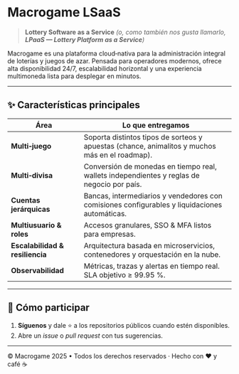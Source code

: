 # Macrogame LSaaS

> **Lottery Software as a Service** *(o, como también nos gusta llamarlo, **LPaaS — Lottery Platform as a Service**)*

Macrogame es una plataforma cloud‐nativa para la administración integral de loterías y juegos de azar.  Pensada para operadores modernos, ofrece alta disponibilidad 24/7, escalabilidad horizontal y una experiencia multimoneda lista para desplegar en minutos.

---

## ✨ Características principales

| Área | Lo que entregamos |
|------|------------------|
| **Multi‑juego** | Soporta distintos tipos de sorteos y apuestas (chance, animalitos y muchos más en el roadmap). |
| **Multi‑divisa** | Conversión de monedas en tiempo real, wallets independientes y reglas de negocio por país. |
| **Cuentas jerárquicas** | Bancas, intermediarios y vendedores con comisiones configurables y liquidaciones automáticas. |
| **Multiusuario & roles** | Accesos granulares, SSO & MFA listos para empresas. |
| **Escalabilidad & resiliencia** | Arquitectura basada en microservicios, contenedores y orquestación en la nube. |
| **Observabilidad** | Métricas, trazas y alertas en tiempo real. SLA objetivo ≥ 99.95 %. |

---

## 🤝 Cómo participar

1. **Síguenos** y dale ⭐ a los repositorios públicos cuando estén disponibles.
2. Abre un _issue_ o _pull request_ con tus sugerencias.

---

© Macrogame 2025 • Todos los derechos reservados · Hecho con ❤ y café ☕
